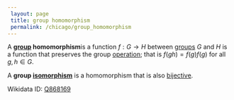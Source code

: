 ```yaml
---
 layout: page
 title: group homomorphism
 permalink: /chicago/group_homomorphism
---
```


A **[group](https://mathgloss.github.io/MathGloss/group) homomorphism**is a function $f: G\to H$ between [groups](https://mathgloss.github.io/MathGloss/group) $G$ and $H$ is a function that preserves the group [operation](https://mathgloss.github.io/MathGloss/binary_operation); that is $f(gh)=f(g)f(g)$ for all $g,h \in G$. 

A **group [isomorphism](https://mathgloss.github.io/MathGloss/isomorphism)** is a homomorphism that is also [bijective](https://mathgloss.github.io/MathGloss/bijective).

Wikidata ID: [Q868169](https://www.wikidata.org/wiki/Q868169)